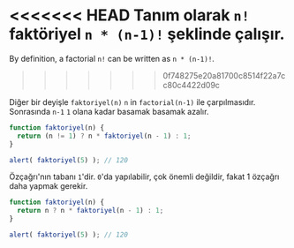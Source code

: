 <<<<<<< HEAD
Tanım olarak `n!` faktöriyel `n * (n-1)!` şeklinde çalışır.
=======
By definition, a factorial `n!` can be written as `n * (n-1)!`.
>>>>>>> 0f748275e20a81700c8514f22a7cc80c4422d09c

Diğer bir deyişle `faktoriyel(n)` `n` in `factorial(n-1)` ile çarpılmasıdır. Sonrasında `n-1` `1` olana kadar basamak basamak azalır.

```js run
function faktoriyel(n) {
  return (n != 1) ? n * faktoriyel(n - 1) : 1;
}

alert( faktoriyel(5) ); // 120
```

Özçağrı'nın tabanı `1`'dir. `0`'da yapılabilir, çok önemli değildir, fakat 1 özçağrı daha yapmak gerekir.

```js run
function faktoriyel(n) {
  return n ? n * faktoriyel(n - 1) : 1;
}

alert( faktoriyel(5) ); // 120
```

